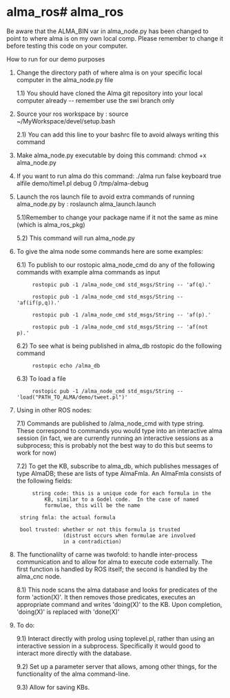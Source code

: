 # alma_ros# alma_ros

Be aware that the ALMA\_BIN var in alma_node.py has been changed to
point to where alma is on my own local comp. Please remember to change
it before testing this code on your computer.


How to run for our demo purposes

1) Change the directory path of where alma is on your specific local
computer in the alma\_node.py file

      1.1) You should have cloned the Alma git repository into your local computer already -- remember use the swi branch only

2) Source your ros workspace by : source
~/MyWorkspace/devel/setup.bash

    2.1) You can add this line to your bashrc file to avoid always writing this command

3) Make alma\_node.py executable by doing this command: chmod +x alma_node.py

4) If you want to run alma do this command: ./alma run false keyboard true alfile demo/time1.pl debug 0 /tmp/alma-debug

5) Launch the ros launch file to avoid extra commands of running alma\_node.py by : roslaunch <package name> alma\_launch.launch

	5.1)Remember to change your package name if it not the same as mine (which is alma\_ros\_pkg) 
    
	5.2) This command will run alma_node.py
    
6) To give the alma node some commands here are some examples:

	6.1) To publish to our rostopic alma_node_cmd do any of the
    following commands with example alma commands as input
	
            rostopic pub -1 /alma_node_cmd std_msgs/String -- 'af(q).'
			
            rostopic pub -1 /alma_node_cmd std_msgs/String -- 'af(if(p,q)).'
			
            rostopic pub -1 /alma_node_cmd std_msgs/String -- 'af(p).'
			
            rostopic pub -1 /alma_node_cmd std_msgs/String -- 'af(not     p).'
			
    6.2) To see what is being published in alma_db rostopic do the
    following command
	
            rostopic echo /alma_db
			
    6.3) To load a file
	
    	    rostopic pub -1 /alma_node_cmd std_msgs/String -- 'load("PATH_TO_ALMA/demo/tweet.pl")'

7)  Using in other ROS nodes:

	7.1)  Commands are published to /alma_node_cmd with type string.
    These correspond to commands you would type into an interactive
    alma session (in fact, we are currently running an interactive
    sessions as a subprocess; this is probably not the best way to
    do this but seems to work for now)

    7.2) To get the KB, subscribe to alma_db, which publishes messages
    of type AlmaDB; these are lists of type AlmaFmla.  An AlmaFmla
    consists of the following fields:

    	     string code: this is a unique code for each formula in the
	         	 KB, similar to a Godel code.  In the case of named
	         	 formulae, this will be the name

	     string fmla: the actual formula

	     bool trusted: whether or not this formula is trusted
    	     	  	   (distrust occurs when formulae are involved
    	     	  	   in a contradiction)

8) The functionalilty of carne was twofold: to handle inter-process
   communication and to allow for alma to execute code externally.
   The first function is handled by ROS itself; the second is handled
   by the alma_cnc node.  

	8.1) This node scans the alma database and looks for predicates of
		the form 'action(X)'.  It then removes those predicates,
		executes an appropriate command and writes 'doing(X)' to the
		KB.  Upon completion, 'doing(X)' is replaced with 'done(X)'

9) To do:

	9.1) Interact directly with prolog using toplevel.pl, rather than
   		using an interactive session in a subprocess.  Specifically it
   		would good to interact more directly with the database.

	9.2) Set up a parameter server that allows, among other things,
   	 for the functionality of the alma command-line.

	9.3) Allow for saving KBs.

  

   
